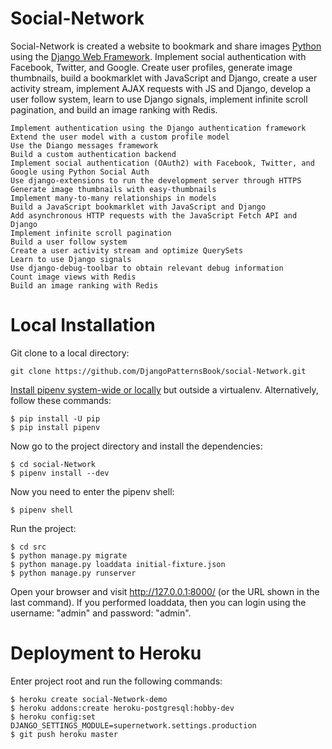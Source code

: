 # Social-Network

Social-Network is created a website to bookmark and share images [Python][0] using the [Django Web Framework][1]. Implement social authentication with Facebook, Twitter, and Google. Create user profiles, generate image thumbnails, build a bookmarklet with JavaScript and Django, create a user activity stream, implement AJAX requests with JS and Django, develop a user follow system, learn to use Django signals, implement infinite scroll pagination, and build an image ranking with Redis.



    Implement authentication using the Django authentication framework
    Extend the user model with a custom profile model
    Use the Diango messages framework
    Build a custom authentication backend
    Implement social authentication (OAuth2) with Facebook, Twitter, and Google using Python Social Auth
    Use django-extensions to run the development server through HTTPS
    Generate image thumbnails with easy-thumbnails
    Implement many-to-many relationships in models
    Build a JavaScript bookmarklet with JavaScript and Django
    Add asynchronous HTTP requests with the JavaScript Fetch API and Django
    Implement infinite scroll pagination
    Build a user follow system
    Create a user activity stream and optimize QuerySets
    Learn to use Django signals
    Use django-debug-toolbar to obtain relevant debug information
    Count image views with Redis
    Build an image ranking with Redis


[0]: https://www.python.org/
[1]: https://www.djangoproject.com/

# Local Installation

Git clone to a local directory:

```
git clone https://github.com/DjangoPatternsBook/social-Network.git
```

[Install pipenv system-wide or locally](https://docs.pipenv.org/) but outside a virtualenv. Alternatively, follow these commands:

```
$ pip install -U pip
$ pip install pipenv
```

Now go to the project directory and install the dependencies:
```
$ cd social-Network
$ pipenv install --dev
```

Now you need to enter the pipenv shell:

```
$ pipenv shell
```

Run the project:
```
$ cd src
$ python manage.py migrate
$ python manage.py loaddata initial-fixture.json
$ python manage.py runserver
```

Open your browser and visit http://127.0.0.1:8000/ (or the URL shown in the last command). If you performed loaddata, then you can login using the username: "admin" and password: "admin".

# Deployment to Heroku

Enter project root and run the following commands:

```
$ heroku create social-Network-demo
$ heroku addons:create heroku-postgresql:hobby-dev
$ heroku config:set DJANGO_SETTINGS_MODULE=supernetwork.settings.production
$ git push heroku master
```
